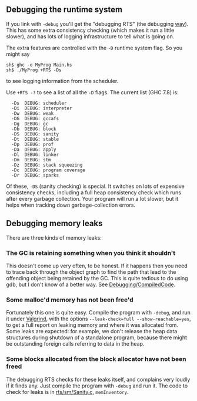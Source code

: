 ## Debugging the runtime system


If you link with `-debug` you'll get the "debugging RTS" (the debugging [way](commentary/rts/compiler-ways)).  This has some extra consistency checking (which makes it run a little slower), and has lots of logging infrastructure to tell what is going on.


The extra features are controlled with the `-D` runtime system flag. So you might say

```wiki
sh$ ghc -o MyProg Main.hs
sh$ ./MyProg +RTS -Ds
```


to see logging information from the scheduler.


Use `+RTS -?` to see a list of all the `-D` flags. The current list (GHC 7.8) is:

```wiki
  -Ds  DEBUG: scheduler
  -Di  DEBUG: interpreter
  -Dw  DEBUG: weak
  -DG  DEBUG: gccafs
  -Dg  DEBUG: gc
  -Db  DEBUG: block
  -DS  DEBUG: sanity
  -Dt  DEBUG: stable
  -Dp  DEBUG: prof
  -Da  DEBUG: apply
  -Dl  DEBUG: linker
  -Dm  DEBUG: stm
  -Dz  DEBUG: stack squeezing
  -Dc  DEBUG: program coverage
  -Dr  DEBUG: sparks
```


Of these, `-DS` (sanity checking) is special. It switches on lots of expensive consistency checks, including a full heap consistency check which runs after every garbage collection.  Your program will run a lot slower, but it helps when tracking down garbage-collection errors.

## Debugging memory leaks


There are three kinds of memory leaks:

### The GC is retaining something when you think it shouldn't


This doesn't come up very often, to be honest.  If it happens then you need to trace back through the object graph to find the path that lead to the offending object being retained by the GC.  This is quite tedious to do using gdb, but I don't know of a better way.  See [Debugging/CompiledCode](debugging/compiled-code).

### Some malloc'd memory has not been free'd


Fortunately this one is quite easy.  Compile the program with `-debug`, and run it under [Valgrind](http://valgrind.org/), with the options `--leak-check=full --show-reachable=yes`, to get a full report on leaking memory and where it was allocated from.  Some leaks are expected: for example, we don't release the heap data structures during shutdown of a standalone program, because there might be outstanding foreign calls referring to data in the heap.

### Some blocks allocated from the block allocator have not been freed


The debugging RTS checks for these leaks itself, and complains very loudly if it finds any.  Just compile the program with `-debug` and run it.  The code to check for leaks is in [rts/sm/Sanity.c](/ghc/ghc/tree/master/ghc/rts/sm/Sanity.c), `memInventory`.
